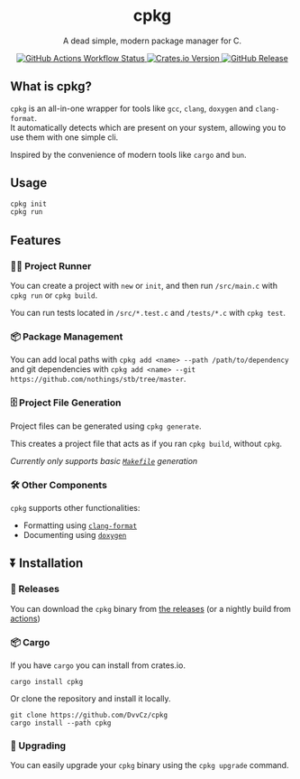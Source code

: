 <h1 align="center"> cpkg </h1>

<p align="center">
	A dead simple, modern package manager for C.
</p>

<div align="center">
	<a href="https://github.com/DvvCz/cpkg/actions">
		<img alt="GitHub Actions Workflow Status" src="https://img.shields.io/github/actions/workflow/status/DvvCz/cpkg/nightly.yml?label=nightly">
	</a>
	<a href="https://crates.io/crates/cpkg">
		<img alt="Crates.io Version" src="https://img.shields.io/crates/v/cpkg">
	</a>
	<a href="https://github.com/DvvCz/cpkg/releases/latest">
		<img alt="GitHub Release" src="https://img.shields.io/github/v/release/DvvCz/cpkg">
	</a>
</div>

## What is cpkg?

`cpkg` is an all-in-one wrapper for tools like `gcc`, `clang`, `doxygen` and `clang-format`.  
It automatically detects which are present on your system, allowing you to use them with one simple cli.

Inspired by the convenience of modern tools like `cargo` and `bun`.

## Usage

```bash
cpkg init
cpkg run
```

## Features

### 🧑‍💻 Project Runner

You can create a project with `new` or `init`, and then run `/src/main.c` with `cpkg run` or `cpkg build`.

You can run tests located in `/src/*.test.c` and `/tests/*.c` with `cpkg test`.

### 📦 Package Management

You can add local paths with `cpkg add <name> --path /path/to/dependency` and git dependencies with `cpkg add <name> --git https://github.com/nothings/stb/tree/master`.

### 🗄️ Project File Generation

Project files can be generated using `cpkg generate`.

This creates a project file that acts as if you ran `cpkg build`, without `cpkg`.

*Currently only supports basic [`Makefile`](https://www.gnu.org/software/make) generation*

### 🛠️ Other Components

`cpkg` supports other functionalities:

* Formatting using [`clang-format`](https://clang.llvm.org/docs/ClangFormat.html)
* Documenting using [`doxygen`](https://www.doxygen.nl)

## ⏬ Installation

### 📩 Releases

You can download the `cpkg` binary from [the releases](https://github.com/DvvCz/cpkg/releases) (or a nightly build from [actions](https://github.com/DvvCz/cpkg/actions))

### 📦 Cargo

If you have `cargo` you can install from crates.io.

```
cargo install cpkg
```

Or clone the repository and install it locally.

```
git clone https://github.com/DvvCz/cpkg
cargo install --path cpkg
```

### 🔄 Upgrading

You can easily upgrade your `cpkg` binary using the `cpkg upgrade` command.